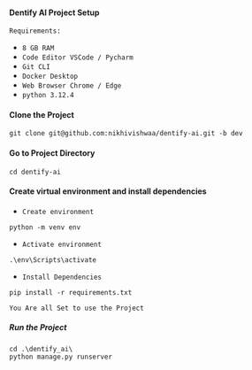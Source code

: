 #### Dentify AI Project Setup
`Requirements:`<br>
- `8 GB RAM`<br>
- `Code Editor VSCode / Pycharm`<br>
- `Git CLI`<br>
- `Docker Desktop`<br>
- `Web Browser Chrome / Edge`<br>
- `python 3.12.4`<br>
  
#### Clone the Project
```
git clone git@github.com:nikhivishwaa/dentify-ai.git -b dev
```

#### Go to Project Directory
```
cd dentify-ai
```

#### Create virtual environment and install dependencies
- `Create environment`<br>
```
python -m venv env
```

- `Activate environment`<br>
```
.\env\Scripts\activate
```

- `Install Dependencies`<br>
```
pip install -r requirements.txt
```

`You Are all Set to use the Project`<br>


##### Run the Project
```
cd .\dentify_ai\
python manage.py runserver
```

